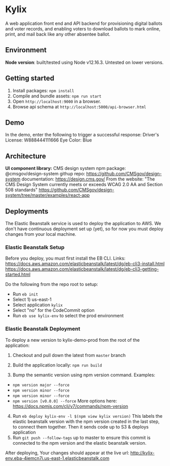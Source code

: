 # Kylix

A web application front end and API backend for provisioning digital ballots and voter records, and enabling voters to download ballots to mark online, print, and mail back like any other absentee ballot.

## Environment

**Node version**: built/tested using Node v12.16.3. Untested on lower versions.

## Getting started

1. Install packages: `npm install`
2. Compile and bundle assets: `npm run start`
3. Open `http://localhost:9000` in a browser.
4. Browse api schema at `http://localhost:5000/api-browser.html`

## Demo

In the demo, enter the following to trigger a successful response:
Driver's License: W888444111666
Eye Color: Blue

## Architecture

**UI component library:** CMS design system
npm package: @cmsgov/design-system
githup repo: https://github.com/CMSgov/design-system
documentation: https://design.cms.gov/
From the website: "The CMS Design System currently meets or exceeds WCAG 2.0 AA and Section 508 standards"
https://github.com/CMSgov/design-system/tree/master/examples/react-app

## Deployments
The Elastic Beanstalk service is used to deploy the application to AWS. We don't have continuous deployment set up (yet), so for now you must deploy changes from your local machine.

### Elastic Beanstalk Setup
Before you deploy, you must first install the EB CLI. Links: 
https://docs.aws.amazon.com/elasticbeanstalk/latest/dg/eb-cli3-install.html
https://docs.aws.amazon.com/elasticbeanstalk/latest/dg/eb-cli3-getting-started.html

Do the following from the repo root to setup:
- Run `eb init`
- Select 1) us-east-1
- Select application `kylix`
- Select "no" for the CodeCommit option
- Run `eb use kylix-env` to select the prod environment

### Elastic Beanstalk Deployment

To deploy a new version to kylix-demo-prod from the root of the application:
1) Checkout and pull down the latest from `master` branch

2) Build the application locally: `npm run build`

3) Bump the semantic version using npm version command. Examples:
  * `npm version major --force`
  * `npm version minor --force`
  * `npm version minor --force`
  * `npm version [v0.0.0] --force`
  More options here: https://docs.npmjs.com/cli/v7/commands/npm-version
4) Run `eb deploy kylix-env -l $(npm view kylix version)`
This labels the elastic beanstalk version with the npm version created in the last step, to connect them together. Then it sends code up to S3 & deploys application
4) Run `git push --follow-tags` up to master to ensure this commit is connected to the npm version and the elastic beanstalk version.

After deploying, Your changes should appear at the live url: 
http://kylix-env.eba-4iemcn7i.us-east-1.elasticbeanstalk.com

